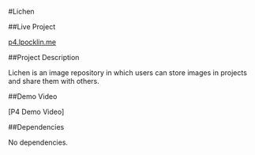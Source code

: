 #Lichen

##Live Project

[p4.lpocklin.me](p4.lpocklin.me)

##Project Description

Lichen is an image repository in which users can store images in projects and share them with others.

##Demo Video

[P4 Demo Video]

##Dependencies

No dependencies.
